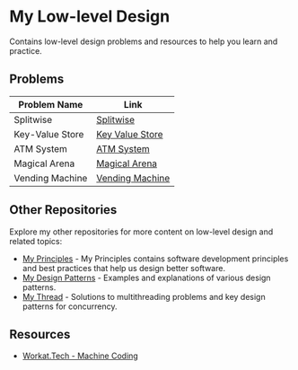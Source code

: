 # My Low-level Design

Contains low-level design problems and resources to help you learn and practice.

## Problems

| Problem Name                | Link                                                                 |
|-----------------------------|----------------------------------------------------------------------|
| Splitwise                   | [Splitwise](https://github.com/pawanpk87/My-Low-Level-Design/tree/main/Splitwise)                     |
| Key-Value Store             | [Key Value Store](https://github.com/pawanpk87/My-Low-Level-Design/tree/main/Key%20Value%20Store)   |
| ATM System                  | [ATM System](https://github.com/pawanpk87/My-Low-Level-Design/tree/main/ATM%20System)               |
| Magical Arena               | [Magical Arena](https://github.com/pawanpk87/My-Low-Level-Design/tree/main/Magical%20Arena)         |
| Vending Machine             | [Vending Machine](https://github.com/pawanpk87/My-Low-Level-Design/tree/main/Vending%20Machine)     |

## Other Repositories

Explore my other repositories for more content on low-level design and related topics:

- [My Principles](https://github.com/pawanpk87/My-Principles) - My Principles contains software development principles and best practices that help us design better software.
- [My Design Patterns](https://github.com/pawanpk87/My-Design-Patterns) - Examples and explanations of various design patterns.
- [My Thread](https://github.com/pawanpk87/My-Thread) - Solutions to multithreading problems and key design patterns for concurrency.

## Resources

- [Workat.Tech - Machine Coding](https://workat.tech/machine-coding/)
